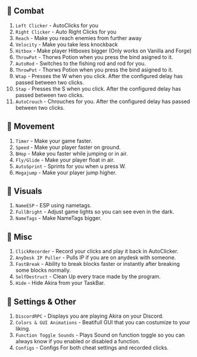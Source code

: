 ## 🧩 Combat
1. `Left Clicker` - AutoClicks for you
1. `Right Clicker` - Auto Right Clicks for you
1. `Reach` - Make you reach enemies from further away 
1. `Velocity` - Make you take less knockback
1. `Hitbox` - Make player Hitboxes bigger (Only works on Vanilla and Forge)
1. `ThrowPot` - Thorws Potion when you press the bind asigned to it.
1. `AutoRod` - Switches to the fishing rod and rod for you.
1. `ThrowPot` - Thorws Potion when you press the bind asigned to it.
1. `Wtap` - Presses the W when you click. After the configured delay has passed between two clicks.
1. `Stap` - Presses the S when you click. After the configured delay has passed between two clicks.
1. `AutoCrouch` - Chrouches for you. After the configured delay has passed between two clicks.

## :gem: Movement
1. `Timer` - Make your game faster.
1. `Speed` - Make your player faster on ground.
1. `BHop` - Make you faster while jumping or in air.
1. `Fly/Glide` - Make your player float in air.
1. `AutoSprint` - Sprints for you when u press W.
1. `Megajump` - Make your player jump higher.

## :eyes: Visuals
1. `NameESP` - ESP using nametags.
1. `FullBright` - Adjust game lights so you can see even in the dark.
1. `NameTags` - Make NameTags bigger.

## :thought_balloon: Misc
1. `ClickRecorder` - Record your clicks and play it back in AutoClicker.
1. `AnyDesk IP Puller` - Pulls IP if you are on anydesk with someone.
1. `FastBreak` - Ability to break blocks faster or instantly after breaking some blocks normally.
1. `SelfDestruct` - Clean Up every trace made by the program.
1. `Hide` - Hide Akira from your TaskBar.



## 🔨 Settings & Other
1. `DiscordRPC` - Displays you are playing Akira on your Discord.
1. `Colors & GUI Animations` - Beatifull GUI that you can costumize to your liking.
1. `Function Toggle Sounds` - Plays Sound on function toggle so you can always know if you enabled or disabled a function.
1. `Configs` - Configs For both cheat settings and recorded clicks.

